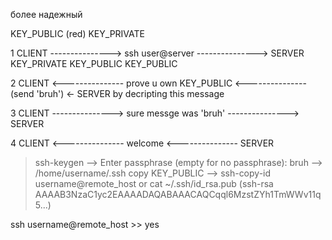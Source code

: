 более надежный

KEY_PUBLIC (red)
KEY_PRIVATE


1 CLIENT ---------------> ssh user@server ---------------> SERVER
  KEY_PRIVATE                                              KEY_PUBLIC
  KEY_PUBLIC

2 CLIENT <--------------- prove u own KEY_PUBLIC <--------------- (send 'bruh') <- SERVER 
                          by decripting this message

3 CLIENT ---------------> sure messge was 'bruh' ---------------> SERVER 

4 CLIENT <--------------- welcome <--------------- SERVER 


> ssh-keygen
> --> Enter passphrase (empty for no passphrase): bruh
> --> /home/username/.ssh
> copy KEY_PUBLIC --> ssh-copy-id username@remote_host
> or cat ~/.ssh/id_rsa.pub   (ssh-rsa AAAAB3NzaC1yc2EAAAADAQABAAACAQCqql6MzstZYh1TmWWv11q5...)

ssh username@remote_host >> yes


